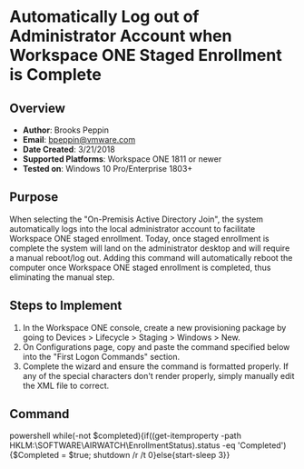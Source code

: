 # Automatically Log out of Administrator Account when Workspace ONE Staged Enrollment is Complete

## Overview
- **Author**: Brooks Peppin
- **Email**: bpeppin@vmware.com
- **Date Created**: 3/21/2018
- **Supported Platforms**: Workspace ONE 1811 or newer
- **Tested on**: Windows 10 Pro/Enterprise 1803+

## Purpose
When selecting the "On-Premisis Active Directory Join", the system automatically logs into the local administrator account to facilitate Workspace ONE staged enrollment. Today, once staged enrollment is complete the system will land on the administrator desktop and will require a manual reboot/log out. Adding this command will automatically reboot the computer once Workspace ONE staged enrollment is completed, thus eliminating the manual step.

## Steps to Implement
1. In the Workspace ONE console, create a new provisioning package by going to Devices > Lifecycle > Staging > Windows > New.
2. On Configurations page, copy and paste the command specified below into the "First Logon Commands" section.
3. Complete the wizard and ensure the command is formatted properly. If any of the special characters don't render properly, simply manually edit the XML file to correct. 

## Command
powershell while(-not $completed){if((get-itemproperty -path HKLM:\SOFTWARE\AIRWATCH\EnrollmentStatus).status -eq 'Completed'){$Completed = $true; shutdown /r /t 0}else{start-sleep 3}}
